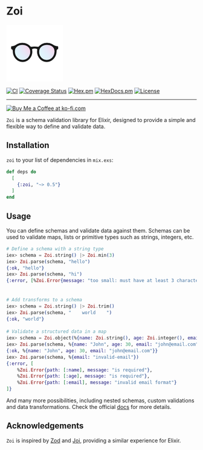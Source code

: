 # Zoi

<img src="guides/images/logo.png" alt="Zoi" width="150">

[![CI](https://github.com/phcurado/zoi/actions/workflows/ci.yml/badge.svg)](https://github.com/phcurado/zoi/actions/workflows/ci.yml)
[![Coverage Status](https://coveralls.io/repos/github/phcurado/zoi/badge.svg?branch=main)](https://coveralls.io/github/phcurado/zoi?branch=main)
[![Hex.pm](https://img.shields.io/hexpm/v/zoi)](https://hex.pm/packages/zoi)
[![HexDocs.pm](https://img.shields.io/badge/Docs-HexDocs-blue)](https://hexdocs.pm/zoi)
[![License](https://img.shields.io/hexpm/l/zoi.svg)](https://hex.pm/packages/zoi)

---

<a href='https://ko-fi.com/R5R11AIF9P' target='_blank'><img height='36' style='border:0px;height:36px;' src='https://storage.ko-fi.com/cdn/kofi6.png?v=6' border='0' alt='Buy Me a Coffee at ko-fi.com' /></a>

`Zoi` is a schema validation library for Elixir, designed to provide a simple and flexible way to define and validate data.

## Installation

`zoi` to your list of dependencies in `mix.exs`:

```elixir
def deps do
  [
    {:zoi, "~> 0.5"}
  ]
end
```

## Usage

You can define schemas and validate data against them. Schemas can be used to validate maps, lists or primitive types such as strings, integers, etc.

```elixir
# Define a schema with a string type
iex> schema = Zoi.string() |> Zoi.min(3)
iex> Zoi.parse(schema, "hello")
{:ok, "hello"}
iex> Zoi.parse(schema, "hi")
{:error, [%Zoi.Error{message: "too small: must have at least 3 characters"}]}


# Add transforms to a schema
iex> schema = Zoi.string() |> Zoi.trim()
iex> Zoi.parse(schema, "    world    ")
{:ok, "world"}

# Validate a structured data in a map
iex> schema = Zoi.object(%{name: Zoi.string(), age: Zoi.integer(), email: Zoi.email()})
iex> Zoi.parse(schema, %{name: "John", age: 30, email: "john@email.com"})
{:ok, %{name: "John", age: 30, email: "john@email.com"}}
iex> Zoi.parse(schema, %{email: "invalid-email"})
{:error, [
    %Zoi.Error{path: [:name], message: "is required"},
    %Zoi.Error{path: [:age], message: "is required"},
    %Zoi.Error{path: [:email], message: "invalid email format"}
]}
```

And many more possibilities, including nested schemas, custom validations and data transformations. Check the official [docs](https://hexdocs.pm/zoi) for more details.

## Acknowledgements

`Zoi` is inspired by [Zod](https://zod.dev/) and [Joi](https://joi.dev/), providing a similar experience for Elixir.
